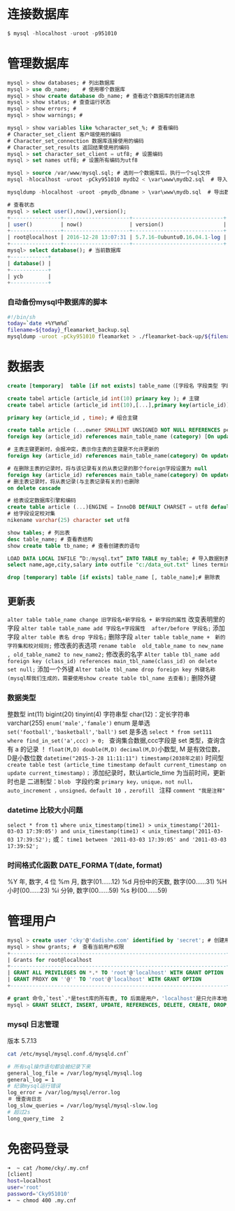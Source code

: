 # 连接数据库
```sql
$ mysql -hlocalhost -uroot -p951010
```

# 管理数据库
```sql
mysql > show databases; # 列出数据库
mysql > use db_name;    # 使用哪个数据库
mysql > show create database db_name; # 查看这个数据库的创建消息
mysql > show status; # 查查运行状态
mysql > show errors; #
mysql > show warnings; #

mysql > show variables like %character_set_%; # 查看编码
# Character_set_client 客户端使用的编码
# Character_set_connection 数据库连接使用的编码
# Character_set_results 返回结果使用的编码
mysql > set character_set_client = utf8; # 设置编码
mysql > set names utf8; # 设置所有编码为utf8

mysql > source /var/www/mysql.sql; # 选则一个数据库后，执行一个sql文件
mysql -hlocalhost -uroot -pCky951010 mydb2 < \var\www\mydb2.sql  # 导入数据到mydb2库

mysqldump -hlocalhost -uroot -pmydb_dbname > \var\www\mydb.sql  # 导出数据库mydb_dbname到文件

# 查看状态
mysql > select user(),now(),version();
+----------------+---------------------+-----------------------------+
| user()         | now()               | version()                   |
+----------------+---------------------+-----------------------------+
| root@localhost | 2016-12-28 13:07:31 | 5.7.16-0ubuntu0.16.04.1-log |
+----------------+---------------------+-----------------------------+
mysql> select database(); # 当前数据库
+------------+
| database() |
+------------+
| ycb        |
+------------+

```
### 自动备份mysql中数据库的脚本
```bash
#!/bin/sh
today=`date +%Y%m%d`
filename=${today}_fleamarket_backup.sql
mysqldump -uroot -pCky951010 fleamarket > ./fleamarket-back-up/${filename}
```

# 数据表
```sql
create [temporary]  table [if not exists] table_name（[字段名 字段类型 字段约束 注释] ，[字段名 字段类型 字段约束 注释]);

create tabel article (article_id int(10) primary key ); # 主键
create tabel article (article_id int(10),[...],primary key(article_id)); # 主键

primary key (article_id , time); # 组合主键

create table article (...owner SMALLINT UNSIGNED NOT NULL REFERENCES person(id)); # 外键
foreign key (article_id) references main_table_name (category) [On update][On delete]; # 外键

# 主表主键更新时，会报冲突，表示你主表的主键是不允许更新的
foreign key (article_id) references main_table_name(category) On update restrict;

# 在删除主表的记录时，将与该记录有关的从表记录的那个foreign字段设置为 null
foreign key (article_id) references main_table_name(category) On update On delete set null;
# 删主表记录时，将从表记录(与主表记录有关的)也删除
on delete cascade

# 给表设定数据库引擎和编码
create table article (...)ENGINE = InnoDB DEfAULT CHARSET = utf8 default character set utf8;
# 给字段设定校对集
nikename varchar(25) character set utf8

show tables; # 列出表
desc table_name; # 查看表结构
show create table tb_name; # 查看创建表的语句

LOAD DATA LOCAL INFILE “D:/mysql.txt” INTO TABLE my_table; # 导入数据到表
select name,age,city,salary into outfile "c:/data_out.txt" lines terminated by “/r/n” from person; # 导出到txt文件

drop [temporary] table [if exists] table_name [, table_name];# 删除表

```

## 更新表
`alter table table_name change 旧字段名+新字段名 + 新字段的属性`
改变表明里的字段
`alter table table_name add 字段名+字段属性  after/before 字段名;`
添加字段
`alter table 表名 drop 字段名;`
删除字段
`alter table table_name +　新的字符集和校对规则;`
修改表的表选项
`rename table  old_table_name to new_name , old_table_name2 to new_name2;`
修改表的名字
`Alter table tbl_name add foreign key (class_id) references main_tbl_name(class_id) on delete set null;`
添加一个外键
`Alter table tbl_name drop foreign key 外键名称(mysql帮我们生成的，需要使用show create table tbl_name 去查看);`
删除外键


### 数据类型
整数型 int(11)   bigint(20) tinyint(4)
字符串型 char(12)：定长字符串  varchar(255)
`enum('male','famale')` enum 是单选
`set('football','basketball','ball')` set 是多选
`select * from set111 where find_in_set('a',ccc) > 0; `
 查询集合数据,ccc字段是 set 类型，查询含有 a 的记录 ！
`float(M,D) double(M,D) decimal(M,D)`小数型, M 是有效位数，D是小数位数
`datetime("2015-3-28 11:11:11") timestamp(2038年之前)` 时间型
`create table test (article_time timestamp default current_timestamp on update current_timestamp)；`
添加纪录时，默认article_time 为当前时间，更新时也是
二进制型：`blob `
字段约束 `primary key，unique，not null，auto_increment ，unsigned，default 10 ，zerofill `
注释 `comment "我是注释"`

### datetime 比较大小问题
`select * from t1 where unix_timestamp(time1) > unix_timestamp('2011-03-03 17:39:05') and unix_timestamp(time1) < unix_timestamp('2011-03-03 17:39:52');`
或：
`time1 between '2011-03-03 17:39:05' and '2011-03-03 17:39:52';`

### 时间格式化函数 DATE_FORMA T(date, format)
%Y 年, 数字, 4 位
%m 月, 数字(01……12)
%d 月份中的天数, 数字(00……31)
%H 小时(00……23)
%i 分钟, 数字(00……59)
%s 秒(00……59)



# 管理用户
```sql
mysql > create user 'cky'@'dadishe.com' identified by 'secret'; # 创建用户,该用户可从dadishe.com主机访问数据
mysql > show grants; #  查看当前用户权限
+---------------------------------------------------------------------+
| Grants for root@localhost                                           |
+---------------------------------------------------------------------+
| GRANT ALL PRIVILEGES ON *.* TO 'root'@'localhost' WITH GRANT OPTION |
| GRANT PROXY ON ''@'' TO 'root'@'localhost' WITH GRANT OPTION        |
+---------------------------------------------------------------------+

# grant 命令,`test`.*是test库的所有表, TO 后面是用户，'localhost'是只允许本地，'*'的话则是允许用户远程登录
mysql > GRANT SELECT, INSERT, UPDATE, REFERENCES, DELETE, CREATE, DROP, ALTER, INDEX, CREATE VIEW, SHOW VIEW ON `test`.* TO 'test02'@'localhost'
```

### mysql 日志管理
版本 5.7.13
```bash
cat /etc/mysql/mysql.conf.d/mysqld.cnf`

# 所有sql操作语句都会被纪录下来
general_log_file = /var/log/mysql/mysql.log
general_log = 1
# 纪录mysql运行错误
log_error = /var/log/mysql/error.log
＃ 慢查询日志
log_slow_queries = /var/log/mysql/mysql-slow.log
# 超过2s
long_query_time  2
```

免密码登录
================================================================================
```bash
➜  ~ cat /home/cky/.my.cnf
[client]
host=localhost
user='root'
password='Cky951010'
➜  ~ chmod 400 .my.cnf 
```



